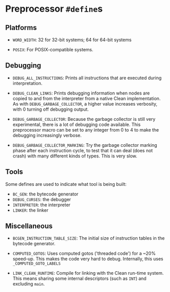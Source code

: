 # Preprocessor `#define`s

## Platforms

- `WORD_WIDTH`:
  32 for 32-bit systems; 64 for 64-bit systems

- `POSIX`:
  For POSIX-compatible systems.

## Debugging

- `DEBUG_ALL_INSTRUCTIONS`:
  Prints all instructions that are executed during interpretation.

- `DEBUG_CLEAN_LINKS`:
  Prints debugging information when nodes are copied to and from the
  interpreter from a native Clean implementation. As with
  `DEBUG_GARBAGE_COLLECTOR`, a higher value increases verbosity, with 0 turning
  off debugging output.

- `DEBUG_GARBAGE_COLLECTOR`:
  Because the garbage collector is still very experimental, there is a lot of
  debugging code available. This preprocessor macro can be set to any integer
  from 0 to 4 to make the debugging increasingly verbose.

- `DEBUG_GARBAGE_COLLECTOR_MARKING`:
  Try the garbage collector marking phase after each instruction cycle, to test
  that it can deal (does not crash) with many different kinds of types. This is
  very slow.

## Tools

Some defines are used to indicate what tool is being built:

- `BC_GEN`: the bytecode generator
- `DEBUG_CURSES`: the debugger
- `INTERPRETER`: the interpreter
- `LINKER`: the linker

## Miscellaneous

- `BCGEN_INSTRUCTION_TABLE_SIZE`:
  The initial size of instruction tables in the bytecode generator.

- `COMPUTED_GOTOS`:
  Uses computed gotos ('threaded code') for a ~20% speed-up. This makes the
  code very hard to debug. Internally, this uses `_COMPUTED_GOTO_LABELS`

- `LINK_CLEAN_RUNTIME`:
  Compile for linking with the Clean run-time system. This means sharing some
  internal descriptors (such as `INT`) and excluding `main`.
